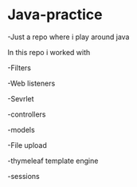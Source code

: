 # Java-practice
-Just a repo where i play around java

In this repo i worked with

-Filters

-Web listeners

-Sevrlet

-controllers

-models

-File upload

-thymeleaf template engine

-sessions

